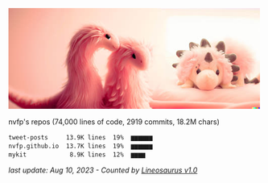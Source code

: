 ![dino](https://github.com/nvfp/nvfp/raw/main/assets/dino.jpg)

<!-- SVG from https://feathericons.com/ -->

<!-- https://stackoverflow.com/questions/14951321/how-to-display-html-content-in-github-readme-md -->


<!-- <div style="display: flex; align-items: center; margin: 7px 0; gap: 5px"><svg xmlns="http://www.w3.org/2000/svg" width="21" height="21" viewBox="0 0 24 24" fill="none" stroke="currentColor" stroke-width="2" stroke-linecap="round" stroke-linejoin="round"><rect x="4" y="4" width="16" height="16" rx="2" ry="2"></rect><rect x="9" y="9" width="6" height="6"></rect><line x1="9" y1="1" x2="9" y2="4"></line><line x1="15" y1="1" x2="15" y2="4"></line><line x1="9" y1="20" x2="9" y2="23"></line><line x1="15" y1="20" x2="15" y2="23"></line><line x1="20" y1="9" x2="23" y2="9"></line><line x1="20" y1="14" x2="23" y2="14"></line><line x1="1" y1="9" x2="4" y2="9"></line><line x1="1" y1="14" x2="4" y2="14"></line></svg>nvfp's repos (74,000 lines of code, 2919 commits, 18.2M chars)</div> -->

nvfp's repos (74,000 lines of code, 2919 commits, 18.2M chars)

```txt
tweet-posts     13.9K lines  19%  ▆▆▆▆▆▆
nvfp.github.io  13.7K lines  19%  ▆▆▆▆▆▆
mykit            8.9K lines  12%  ▆▆▆▆  
```

*last update: Aug 10, 2023 - Counted by [Lineosaurus v1.0](https://github.com/Lineosaurus/Lineosaurus)*